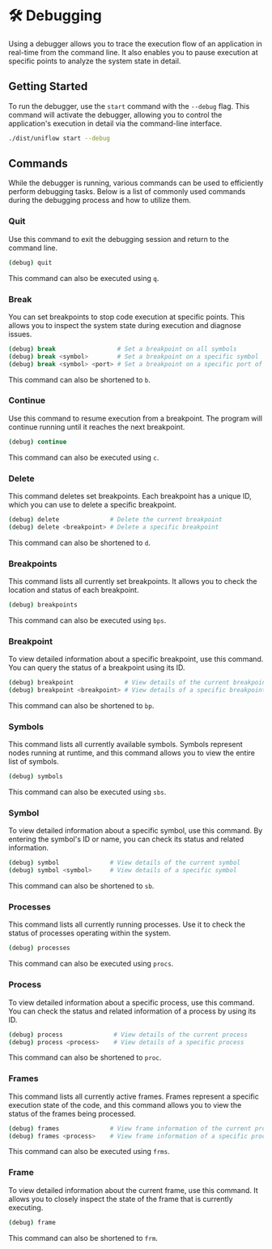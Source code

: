# 🛠️ Debugging

Using a debugger allows you to trace the execution flow of an application in real-time from the command line. It also enables you to pause execution at specific points to analyze the system state in detail.

## Getting Started

To run the debugger, use the `start` command with the `--debug` flag. This command will activate the debugger, allowing you to control the application's execution in detail via the command-line interface.

```sh
./dist/uniflow start --debug
```

## Commands

While the debugger is running, various commands can be used to efficiently perform debugging tasks. Below is a list of commonly used commands during the debugging process and how to utilize them.

### Quit

Use this command to exit the debugging session and return to the command line.

```sh
(debug) quit
```

This command can also be executed using `q`.

### Break

You can set breakpoints to stop code execution at specific points. This allows you to inspect the system state during execution and diagnose issues.

```sh
(debug) break                 # Set a breakpoint on all symbols
(debug) break <symbol>        # Set a breakpoint on a specific symbol
(debug) break <symbol> <port> # Set a breakpoint on a specific port of a symbol
```

This command can also be shortened to `b`.

### Continue

Use this command to resume execution from a breakpoint. The program will continue running until it reaches the next breakpoint.

```sh
(debug) continue
```

This command can also be executed using `c`.

### Delete

This command deletes set breakpoints. Each breakpoint has a unique ID, which you can use to delete a specific breakpoint.

```sh
(debug) delete              # Delete the current breakpoint
(debug) delete <breakpoint> # Delete a specific breakpoint
```

This command can also be shortened to `d`.

### Breakpoints

This command lists all currently set breakpoints. It allows you to check the location and status of each breakpoint.

```sh
(debug) breakpoints
```

This command can also be executed using `bps`.

### Breakpoint

To view detailed information about a specific breakpoint, use this command. You can query the status of a breakpoint using its ID.

```sh
(debug) breakpoint              # View details of the current breakpoint
(debug) breakpoint <breakpoint> # View details of a specific breakpoint
```

This command can also be shortened to `bp`.

### Symbols

This command lists all currently available symbols. Symbols represent nodes running at runtime, and this command allows you to view the entire list of symbols.

```sh
(debug) symbols
```

This command can also be executed using `sbs`.

### Symbol

To view detailed information about a specific symbol, use this command. By entering the symbol's ID or name, you can check its status and related information.

```sh
(debug) symbol              # View details of the current symbol
(debug) symbol <symbol>     # View details of a specific symbol
```

This command can also be shortened to `sb`.

### Processes

This command lists all currently running processes. Use it to check the status of processes operating within the system.

```sh
(debug) processes
```

This command can also be executed using `procs`.

### Process

To view detailed information about a specific process, use this command. You can check the status and related information of a process by using its ID.

```sh
(debug) process              # View details of the current process
(debug) process <process>    # View details of a specific process
```

This command can also be shortened to `proc`.

### Frames

This command lists all currently active frames. Frames represent a specific execution state of the code, and this command allows you to view the status of the frames being processed.

```sh
(debug) frames              # View frame information of the current process
(debug) frames <process>    # View frame information of a specific process
```

This command can also be executed using `frms`.

### Frame

To view detailed information about the current frame, use this command. It allows you to closely inspect the state of the frame that is currently executing.

```sh
(debug) frame
```

This command can also be shortened to `frm`.
